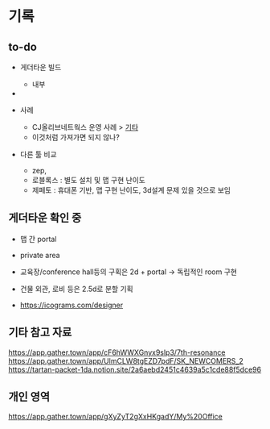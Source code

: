 # 기록

## to-do

- 게더타운 빌드
  - 내부    

- 


- 사례
  - CJ올리브네트웍스 운영 사례 > [기타](https://www.news1.kr/articles/?4429118)
  - 이것처럼 가져가면 되지 않나?

- 다른 툴 비교
  - zep, 
  - 로블록스 : 별도 설치 및 맵 구현 난이도
  - 제페토 : 휴대폰 기반, 맵 구현 난이도, 3d설계 문제 있을 것으로 보임

## 게더타운 확인 중

- 맵 간 portal
- private area

- 교육장/conference hall등의 구획은 2d + portal -> 독립적인 room 구현
- 건물 외관, 로비 등은 2.5d로 분할 기획

- https://icograms.com/designer


## 기타 참고 자료
https://app.gather.town/app/cF6hWWXGnyx9slp3/7th-resonance
https://app.gather.town/app/UlmCLW8tgEZD7pdF/SK_NEWCOMERS_2
https://tartan-packet-1da.notion.site/2a6aebd2451c4639a5c1cde88f5dce96


## 개인 영역
https://app.gather.town/app/gXyZyT2gXxHKgadY/My%20Office




